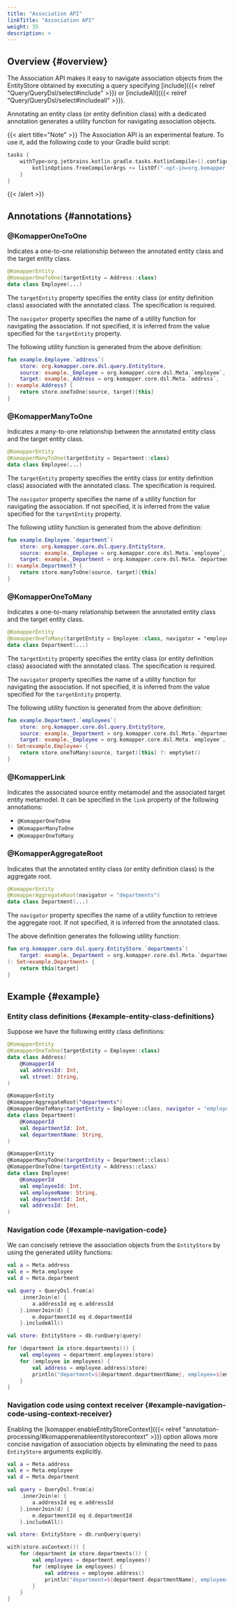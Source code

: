 ```yaml
---
title: "Association API"
linkTitle: "Association API"
weight: 35
description: >
---
```


## Overview {#overview}

The Association API makes it easy to navigate association objects from 
the EntityStore obtained by executing a query specifying [include]({{< relref "Query/QueryDsl/select#include" >}})
or [includeAll]({{< relref "Query/QueryDsl/select#includeall" >}}).

Annotating an entity class (or entity definition class) with a dedicated annotation
generates a utility function for navigating association objects.

{{< alert title="Note" >}}
The Association API is an experimental feature.
To use it, add the following code to your Gradle build script:

```kotlin
tasks {
    withType<org.jetbrains.kotlin.gradle.tasks.KotlinCompile>().configureEach {
        kotlinOptions.freeCompilerArgs += listOf("-opt-in=org.komapper.annotation.KomapperExperimentalAssociation")
    }
}
```
{{< /alert >}}


## Annotations {#annotations}

### @KomapperOneToOne

Indicates a one-to-one relationship between the annotated entity class and the target entity class.

```kotlin
@KomapperEntity
@KomapperOneToOne(targetEntity = Address::class)
data class Employee(...)
```

The `targetEntity` property specifies the entity class (or entity definition class) associated with the annotated class.
The specification is required.

The `navigator` property specifies the name of a utility function for navigating the association.
If not specified, it is inferred from the value specified for the `targetEntity` property.

The following utility function is generated from the above definition:

```kotlin
fun example.Employee.`address`(
    store: org.komapper.core.dsl.query.EntityStore,
    source: example._Employee = org.komapper.core.dsl.Meta.`employee`,
    target: example._Address = org.komapper.core.dsl.Meta.`address`,
): example.Address? {
    return store.oneToOne(source, target)[this]
}
```

### @KomapperManyToOne

Indicates a many-to-one relationship between the annotated entity class and the target entity class.

```kotlin
@KomapperEntity
@KomapperManyToOne(targetEntity = Department::class)
data class Employee(...)
```

The `targetEntity` property specifies the entity class (or entity definition class) associated with the annotated class.
The specification is required.

The `navigator` property specifies the name of a utility function for navigating the association.
If not specified, it is inferred from the value specified for the `targetEntity` property.

The following utility function is generated from the above definition:

```kotlin
fun example.Employee.`department`(
    store: org.komapper.core.dsl.query.EntityStore,
    source: example._Employee = org.komapper.core.dsl.Meta.`employee`,
    target: example._Department = org.komapper.core.dsl.Meta.`department`,
): example.Department? {
    return store.manyToOne(source, target)[this]
}
```

### @KomapperOneToMany

Indicates a one-to-many relationship between the annotated entity class and the target entity class.

```kotlin
@KomapperEntity
@KomapperOneToMany(targetEntity = Employee::class, navigator = "employees")
data class Department(...)
```

The `targetEntity` property specifies the entity class (or entity definition class) associated with the annotated class.
The specification is required.

The `navigator` property specifies the name of a utility function for navigating the association.
If not specified, it is inferred from the value specified for the `targetEntity` property.

The following utility function is generated from the above definition:

```kotlin
fun example.Department.`employees`(
    store: org.komapper.core.dsl.query.EntityStore,
    source: example._Department = org.komapper.core.dsl.Meta.`department`,
    target: example._Employee = org.komapper.core.dsl.Meta.`employee`,
): Set<example.Employee> {
    return store.oneToMany(source, target)[this] ?: emptySet()
}
```

### @KomapperLink

Indicates the associated source entity metamodel and the associated target entity metamodel.
It can be specified in the `link` property of the following annotations:

- `@KomapperOneToOne`
- `@KomapperManyToOne`
- `@KomapperOneToMany`

### @KomapperAggregateRoot

Indicates that the annotated entity class (or entity definition class) is the aggregate root.

```kotlin
@KomapperEntity
@KomapperAggregateRoot(navigator = "departments")
data class Department(...)
```

The `navigator` property specifies the name of a utility function to retrieve the aggregate root.
If not specified, it is inferred from the annotated class.

The above definition generates the following utility function:

```kotlin
fun org.komapper.core.dsl.query.EntityStore.`departments`(
    target: example._Department = org.komapper.core.dsl.Meta.`department`,
): Set<example.Department> {
    return this[target]
}
```

## Example {#example}

### Entity class definitions {#example-entity-class-definitions}

Suppose we have the following entity class definitions:

```kotlin
@KomapperEntity
@KomapperOneToOne(targetEntity = Employee::class)
data class Address(
    @KomapperId
    val addressId: Int,
    val street: String,
)

@KomapperEntity
@KomapperAggregateRoot("departments")
@KomapperOneToMany(targetEntity = Employee::class, navigator = "employees")
data class Department(
    @KomapperId
    val departmentId: Int,
    val departmentName: String,
)

@KomapperEntity
@KomapperManyToOne(targetEntity = Department::class)
@KomapperOneToOne(targetEntity = Address::class)
data class Employee(
    @KomapperId
    val employeeId: Int,
    val employeeName: String,
    val departmentId: Int,
    val addressId: Int,
)
```

### Navigation code {#example-navigation-code}

We can concisely retrieve the association objects from the `EntityStore` by using the generated utility functions:

```kotlin
val a = Meta.address
val e = Meta.employee
val d = Meta.department

val query = QueryDsl.from(a)
    .innerJoin(e) {
        a.addressId eq e.addressId
    }.innerJoin(d) {
        e.departmentId eq d.departmentId
    }.includeAll()

val store: EntityStore = db.runQuery(query)

for (department in store.departments()) {
    val employees = department.employees(store)
    for (employee in employees) {
        val address = employee.address(store)
        println("department=${department.departmentName}, employee=${employee.employeeName}, address=${address?.street}")
    }
}
```

### Navigation code using context receiver {#example-navigation-code-using-context-receiver}

Enabling the [komapper.enableEntityStoreContext]({{< relref "annotation-processing/#komapperenableentitystorecontext" >}})
option allows more concise navigation of association objects 
by eliminating the need to pass `EntityStore` arguments explicitly.

```kotlin
val a = Meta.address
val e = Meta.employee
val d = Meta.department

val query = QueryDsl.from(a)
    .innerJoin(e) {
        a.addressId eq e.addressId
    }.innerJoin(d) {
        e.departmentId eq d.departmentId
    }.includeAll()

val store: EntityStore = db.runQuery(query)

with(store.asContext()) {
    for (department in store.departments()) {
        val employees = department.employees()
        for (employee in employees) {
            val address = employee.address()
            println("department=${department.departmentName}, employee=${employee.employeeName}, address=${address?.street}")
        }
    }
}
```
